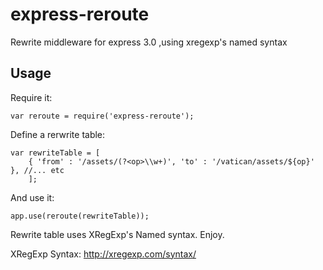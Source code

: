 express-reroute
===============

Rewrite middleware for express 3.0 ,using xregexp's named syntax

Usage
---------------
Require it:

    var reroute = require('express-reroute');

Define a rerwrite table:
  
    var rewriteTable = [
        { 'from' : '/assets/(?<op>\\w+)', 'to' : '/vatican/assets/${op}' }, //... etc
        ];

And use it:
    
    app.use(reroute(rewriteTable));

Rewrite table uses XRegExp's Named syntax. Enjoy.

XRegExp Syntax: http://xregexp.com/syntax/
